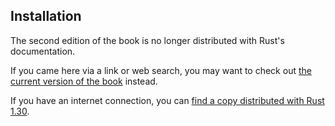 ## Installation

The second edition of the book is no longer distributed with Rust's documentation.

If you came here via a link or web search, you may want to check out [the current version of the book](../ch01-01-installation.html) instead.

If you have an internet connection, you can [find a copy distributed with Rust 1.30](https://doc.rust-lang.org/1.30.0/book/second-edition/ch01-01-installation.html).